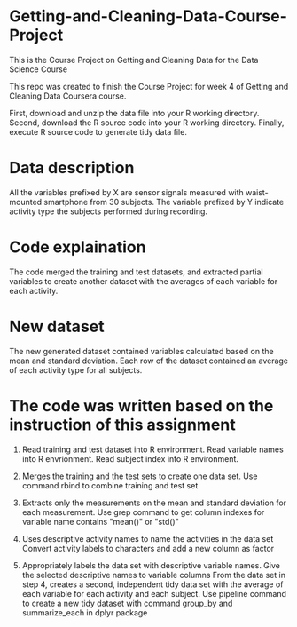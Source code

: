 # Getting-and-Cleaning-Data-Course-Project
This is the Course Project on Getting and Cleaning Data for the Data Science Course

This repo was created to finish the Course Project for week 4 of Getting and Cleaning Data Coursera course.

First, download and unzip the data file into your R working directory.
Second, download the R source code into your R working directory.
Finally, execute R source code to generate tidy data file.

# Data description

All the variables prefixed by X are sensor signals measured with waist-mounted smartphone from 30 subjects. The variable prefixed by Y indicate activity type the subjects performed during recording.

# Code explaination
The code merged the training and test datasets, and extracted partial variables to create another dataset with the averages of each variable for each activity.

# New dataset
The new generated dataset contained variables calculated based on the mean and standard deviation. Each row of the dataset contained an average of each activity type for all subjects.

# The code was written based on the instruction of this assignment
1. Read training and test dataset into R environment. Read variable names into R envrionment. Read subject index into R environment.

2. Merges the training and the test sets to create one data set. Use command rbind to combine training and test set

3. Extracts only the measurements on the mean and standard deviation for each measurement. Use grep command to get column indexes for variable name contains "mean()" or "std()"

4. Uses descriptive activity names to name the activities in the data set Convert activity labels to characters and add a new column as factor

5. Appropriately labels the data set with descriptive variable names. Give the selected descriptive names to variable columns
From the data set in step 4, creates a second, independent tidy data set with the average of each variable for each activity and each subject. Use pipeline command to create a new tidy dataset with command group_by and summarize_each in dplyr package
